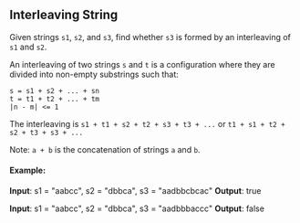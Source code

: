 ## Interleaving String

<div id="problem_statement">

Given strings `s1`, `s2`, and `s3`, find whether `s3` is formed by an interleaving of `s1` and `s2`.

An interleaving of two strings `s` and `t` is a configuration where they are divided into non-empty substrings such that:

```
s = s1 + s2 + ... + sn
t = t1 + t2 + ... + tm
|n - m| <= 1
```

The interleaving is `s1 + t1 + s2 + t2 + s3 + t3 + ...` or `t1 + s1 + t2 + s2 + t3 + s3 + ...`

Note: `a + b` is the concatenation of strings `a` and `b`.
</div>

#### Example:

**Input**: s1 = "aabcc", s2 = "dbbca", s3 = "aadbbcbcac"
**Output**: true

**Input**: s1 = "aabcc", s2 = "dbbca", s3 = "aadbbbaccc"
**Output**: false